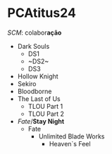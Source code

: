 # PCAtitus24
*SCM*: colabor**ação**

- Dark Souls
  - DS1
  - ~DS2~
  - DS3
- Hollow Knight
- Sekiro
- Bloodborne
- The Last of Us
  - TLOU Part 1
  - TLOU Part 2
- *Fate*/**Stay Night**
  - Fate
    - Unlimited Blade Works
      - Heaven`s Feel
